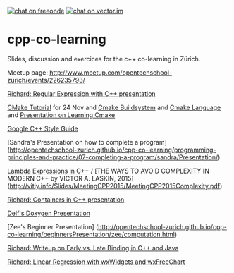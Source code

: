[![chat on freeonde](https://img.shields.io/badge/chat-on%20freenode-brightgreen.svg)](https://kiwiirc.com/client/irc.freenode.net/##ots-zh)
[![chat on vector.im](http://opentechschool-zurich.github.io/cpp-co-learning/svg/chat-on-vector-im.svg)](https://vector.im/develop/#/room/#ots-zh:matrix.org)

# cpp-co-learning

Slides, discussion and exercices for the c++ co-learning in Zürich.

Meetup page: <http://www.meetup.com/opentechschool-zurich/events/226235793/>


[Richard: Regular Expression with C++ presentation](http://opentechschool-zurich.github.io/cpp-co-learning/programming-principles-and-practice/09-classes-etc/Richard/RegexPresentation/app/index.html)

[CMake Tutorial](https://cmake.org/cmake-tutorial/) for 24 Nov and [Cmake Buildsystem](https://cmake.org/cmake/help/v3.4/manual/cmake-buildsystem.7.html) and [Cmake Language](https://cmake.org/cmake/help/v3.4/manual/cmake-language.7.html) and [Presentation on Learning Cmake](http://www.elpauer.org/stuff/learning_cmake.pdf)

[Google C++ Style Guide](https://google.github.io/styleguide/cppguide.html)

[Sandra's Presentation on how to complete a program] (http://opentechschool-zurich.github.io/cpp-co-learning/programming-principles-and-practice/07-completing-a-program/sandra/Presentation/)

[Lambda Expressions in C++](http://stackoverflow.com/questions/7627098/what-is-a-lambda-expression-in-c11) / 
[THE WAYS TO AVOID COMPLEXITY IN MODERN C++ by VICTOR A. LASKIN, 2015] (http://vitiy.info/Slides/MeetingCPP2015/MeetingCPP2015Complexity.pdf)

[Richard: Containers in C++ presentation](http://opentechschool-zurich.github.io/cpp-co-learning/programming-principles-and-practice/20-containers-iterators/Richard/ContainersPresentation/app/index.html)

[Delf's Doxygen Presentation](http://opentechschool-zurich.github.io/cpp-co-learning/doxygen/slides/doxygen.html)

[Zee's Beginner Presentation] (http://opentechschool-zurich.github.io/cpp-co-learning/beginnersPresentation/zee/computation.html)

[Richard: Writeup on Early vs. Late Binding in C++ and Java](https://github.com/opentechschool-zurich/cpp-co-learning/blob/master/topics/design-patterns/decorator/richard/ReadMe.md)

[Richard: Linear Regression with wxWidgets and wxFreeChart](https://github.com/opentechschool-zurich/cpp-co-learning/tree/master/topics/machine-learning/logreg/richard)
